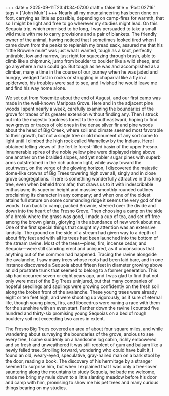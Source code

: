 +++
date = 2025-09-11T23:41:34-07:00
draft = false
title = 'Post 02716'
tags = ["John Muir"]
+++
Nearly all my mountaineering has been done on foot, carrying as little as possible, depending on camp-fires for warmth, that so I might be light and free to go wherever my studies might lead. On this Sequoia trip, which promised to be long, I was persuaded to take a small wild mule with me to carry provisions and a pair of blankets. The friendly owner of the animal, having noticed that I sometimes looked tired when I came down from the peaks to replenish my bread sack, assured me that his “little Brownie mule” was just what I wanted, tough as a knot, perfectly untirable, low and narrow, just right for squeezing through brush, able to climb like a chipmunk, jump from boulder to boulder like a wild sheep, and go anywhere a man could go. But tough as he was and accomplished as a climber, many a time in the course of our journey when he was jaded and hungry, wedged fast in rocks or struggling in chaparral like a fly in a spiderweb, his troubles were sad to see, and I wished he would leave me and find his way home alone.

We set out from Yosemite about the end of August, and our first camp was made in the well-known Mariposa Grove. Here and in the adjacent pine woods I spent nearly a week, carefully examining the boundaries of the grove for traces of its greater extension without finding any. Then I struck out into the majestic trackless forest to the southeastward, hoping to find new groves or traces of old ones in the dense silver fir and pine woods about the head of Big Creek, where soil and climate seemed most favorable to their growth, but not a single tree or old monument of any sort came to light until I climbed the high rock called Wamellow by the Indians. Here I obtained telling views of the fertile forest-filled basin of the upper Fresno. Innumerable spires of the noble yellow pine were displayed rising above one another on the braided slopes, and yet nobler sugar pines with superb arms outstretched in the rich autumn light, while away toward the southwest, on the verge of the glowing horizon, I discovered the majestic dome-like crowns of Big Trees towering high over all, singly and in close grove congregations. There is something wonderfully attractive in this king tree, even when beheld from afar, that draws us to it with indescribable enthusiasm; its superior height and massive smoothly rounded outlines proclaiming its character in any company; and when one of the oldest attains full stature on some commanding ridge it seems the very god of the woods. I ran back to camp, packed Brownie, steered over the divide and down into the heart of the Fresno Grove. Then choosing a camp on the side of a brook where the grass was good, I made a cup of tea, and set off free among the brown giants, glorying in the abundance of new work about me. One of the first special things that caught my attention was an extensive landslip. The ground on the side of a stream had given way to a depth of about fifty feet and with all its trees had been launched into the bottom of the stream ravine. Most of the trees—pines, firs, incense cedar, and Sequoia—were still standing erect and uninjured, as if unconscious that anything out of the common had happened. Tracing the ravine alongside the avalanche, I saw many trees whose roots had been laid bare, and in one instance discovered a Sequoia about fifteen feet in diameter growing above an old prostrate trunk that seemed to belong to a former generation. This slip had occurred seven or eight years ago, and I was glad to find that not only were most of the Big Trees uninjured, but that many companies of hopeful seedlings and saplings were growing confidently on the fresh soil along the broken front of the avalanche. These young trees were already eight or ten feet high, and were shooting up vigorously, as if sure of eternal life, though young pines, firs, and libocedrus were runing a race with them for the sunshine with an even start. Farther down the ravine I counted five hundred and thirty-six promising young Sequoias on a bed of rough bouldery soil not exceeding two acres in extent.

The Fresno Big Trees covered an area of about four square miles, and while wandering about surveying the boundaries of the grove, anxious to see every tree, I came suddenly on a handsome log cabin, richly embowered and so fresh and unweathered it was still redolent of gum and balsam like a newly felled tree. Strolling forward, wondering who could have built it, I found an old, weary-eyed, speculative, gray-haired man on a bark stool by the door, reading a book. The discovery of his hermitage by a stranger seemed to surprise him, but when I explained that I was only a tree-lover sauntering along the mountains to study Sequoia, he bade me welcome, made me bring my mule down to a little slanting meadow before his door and camp with him, promising to show me his pet trees and many curious things bearing on my studies.
